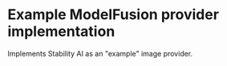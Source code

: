 # Example ModelFusion provider implementation

Implements Stability AI as an "example" image provider.
